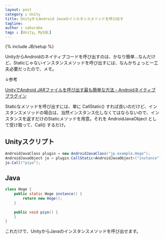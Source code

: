 ```yaml
---
layout: post
category : Unity
title: UnityからAndroid Javaのインスタンスメソッドを呼び出す
tagline: 
author : sakuraba
tags : [Unity, MySQL]
---
```

{% include JB/setup %}

UnityからAndroidのネイティブコードを呼び出すのは、かなり簡単…なんだけど、Staticじゃないインスタンスメソッドを呼び出すには、なんかちょっと一工夫必要だったので、メモ。

↓参考

[UnityでAndroid JARファイルを呼び出す最も簡単な方法 - Androidネイティブプラグイン](http://tech.basicinc.jp/Unity/2013/04/14/unity_andoird_jar_plugin/)

Staticなメソッドを呼び出すには、単に CallStatic() すれば良いのだけど、インスタンスメソッドの場合は、当然インスタンス化しなくてはならないので、インスタンスを返すだけのStaticメソッドを用意。それを AndroidJavaObject として受け取って、Call() するだけ。

## Unityスクリプト
```c#
AndroidJavaClass plugin = new AndroidJavaClass("jp.example.Hoge");
AndroidJavaObject jo = plugin.CallStatic<AndroidJavaObject>("instance");
jo.Call("piyo");
```

## Java
```java
class Hoge {
	public static Hoge instance() {
		return new Hoge();
	}
	
	public void piyo() {
	}
}
```

これだけで、UnityからJavaのインスタンスメソッドを呼び出せます。